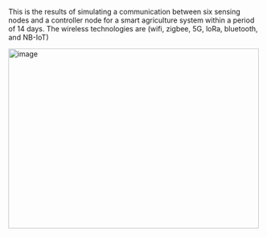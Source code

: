 This is the results of simulating a communication between six sensing nodes and a controller node for a smart agriculture system within a period of 14 days. The wireless technologies are (wifi, zigbee, 5G, loRa, bluetooth, and NB-IoT)


<img width="498" height="357" alt="image" src="https://github.com/user-attachments/assets/e2c1a849-4f41-4e7f-ac9d-53a2fa20ebd8" />



